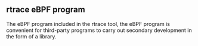 
## rtrace eBPF program

The eBPF program included in the rtrace tool, the eBPF program is convenient for third-party programs to carry out secondary development in the form of a library.

